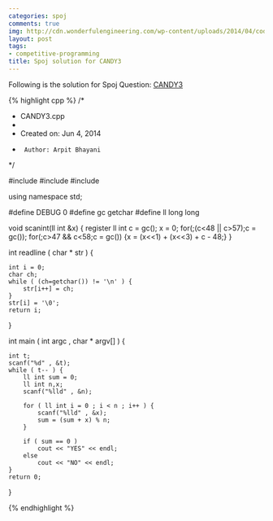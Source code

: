 ```yaml
---
categories: spoj
comments: true
img: http://cdn.wonderfulengineering.com/wp-content/uploads/2014/04/code-wallpaper-6.png
layout: post
tags:
- competitive-programming
title: Spoj solution for CANDY3
---
```


Following is the solution for Spoj Question: [CANDY3](http://www.spoj.com/problems/CANDY3/)

{% highlight cpp %}
/*
 * CANDY3.cpp
 *
 *  Created on: Jun 4, 2014
 *      Author: Arpit Bhayani
 */

#include <cstdio>
#include <cstdlib>
#include <iostream>

using namespace std;

#define DEBUG 0
#define gc getchar
#define ll long long

void scanint(ll int &x) {
	register ll int c = gc();
	x = 0;
	for(;(c<48 || c>57);c = gc());
	for(;c>47 && c<58;c = gc()) {x = (x<<1) + (x<<3) + c - 48;}
}

int readline ( char * str ) {

	int i = 0;
	char ch;
	while ( (ch=getchar()) != '\n' ) {
		str[i++] = ch;
	}
	str[i] = '\0';
	return i;
}

int main ( int argc , char * argv[] ) {

	int t;
	scanf("%d" , &t);
	while ( t-- ) {
		ll int sum = 0;
		ll int n,x;
		scanf("%lld" , &n);

		for ( ll int i = 0 ; i < n ; i++ ) {
			scanf("%lld" , &x);
			sum = (sum + x) % n;
		}

		if ( sum == 0 )
			cout << "YES" << endl;
		else
			cout << "NO" << endl;
	}
	return 0;
}

{% endhighlight %}